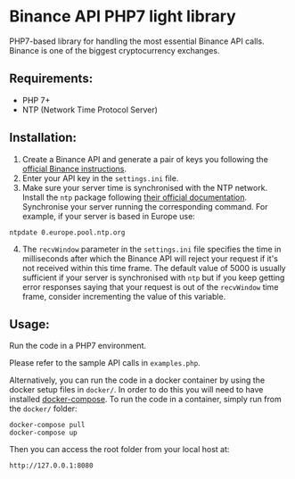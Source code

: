 # Binance API PHP7 light library

PHP7-based library for handling the most essential Binance API calls.
Binance is one of the biggest cryptocurrency exchanges.

## Requirements:

* PHP 7+
* NTP (Network Time Protocol Server)

## Installation:

1. Create a Binance API and generate a pair of keys you following the [official Binance instructions](https://support.binance.com/hc/en-us/articles/360002502072-How-to-create-API).
2. Enter your API key in the ```settings.ini``` file.
3. Make sure your server time is synchronised with the NTP network. Install the ```ntp``` package following [their official documentation](https://support.ntp.org/bin/view/Support/InstallingNTP).
Synchronise your server running the corresponding command. For example, if your server is based in Europe use:
```
ntpdate 0.europe.pool.ntp.org
```
4. The ```recvWindow``` parameter in the ```settings.ini``` file specifies the time in milliseconds after which the Binance API
will reject your request if it's not received within this time frame. The default value of 5000 is usually sufficient if your server
is synchronised with ```ntp``` but if you keep getting error responses saying that your request is out of the ```recvWindow``` time frame,
consider incrementing the value of this variable.

## Usage:

Run the code in a PHP7 environment.

Please refer to the sample API calls in ```examples.php```.

Alternatively, you can run the code in a docker container by using the docker
setup files in ```docker/```. In order to do this you will need to have
installed [docker-compose](https://docs.docker.com/compose/install/). To run the code in a container,
simply run from the ```docker/``` folder: 
```
docker-compose pull
docker-compose up
```

Then you can access the root folder from your local host at:

```
http://127.0.0.1:8080
```
